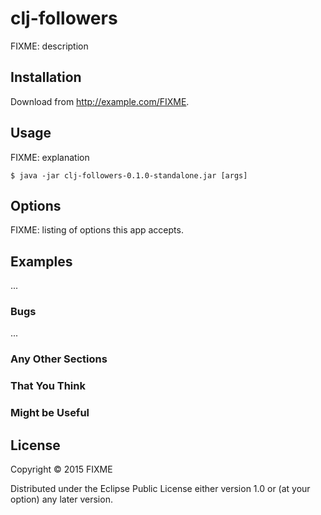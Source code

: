 # clj-followers

FIXME: description

## Installation

Download from http://example.com/FIXME.

## Usage

FIXME: explanation

    $ java -jar clj-followers-0.1.0-standalone.jar [args]

## Options

FIXME: listing of options this app accepts.

## Examples

...

### Bugs

...

### Any Other Sections
### That You Think
### Might be Useful

## License

Copyright © 2015 FIXME

Distributed under the Eclipse Public License either version 1.0 or (at
your option) any later version.
